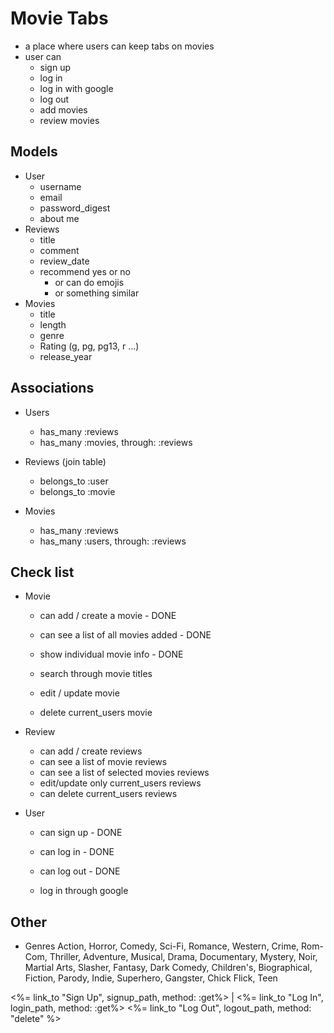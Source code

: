 # Movie Tabs
- a place where users can keep tabs on movies
- user can 
    - sign up
    - log in
    - log in with google
    - log out
    - add movies
    - review movies

## Models
- User
   -  username
   -  email
   -  password_digest
   -  about me
- Reviews
    - title
    - comment
    - review_date
    - recommend yes or no
        - or can do emojis
        - or something similar
- Movies
    - title
    - length
    - genre
    - Rating (g, pg, pg13, r ...)
    - release_year

## Associations
- Users
    - has_many :reviews
    - has_many :movies, through: :reviews

- Reviews (join table)
    - belongs_to :user
    - belongs_to :movie

- Movies
    - has_many :reviews
    - has_many :users, through: :reviews

## Check list
- Movie
    - can add / create a movie - DONE
    - can see a list of all movies added - DONE
    - show individual movie info - DONE
    - search through movie titles 

    - edit / update movie 
    - delete current_users movie 
    

- Review
    - can add / create reviews 
    - can see a list of movie reviews 
    - can see a list of selected movies reviews
    - edit/update only current_users reviews
    - can delete current_users reviews

- User
    - can sign up - DONE
    - can log in - DONE
    - can log out - DONE

    - log in through google 

## Other
- Genres
    Action, Horror, Comedy, Sci-Fi, Romance, Western, Crime, Rom-Com, Thriller, Adventure, Musical, Drama, Documentary, Mystery, Noir, Martial Arts, Slasher, Fantasy, Dark Comedy, Children's, Biographical, Fiction, Parody, Indie, Superhero, Gangster, Chick Flick, Teen


<%= link_to "Sign Up", signup_path, method: :get%> |
<%= link_to "Log In", login_path, method: :get%>
<%= link_to "Log Out", logout_path, method: "delete" %>